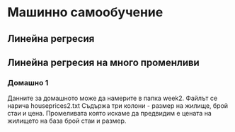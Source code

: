 # Машинно самообучение

## Линейна регресия

## Линейна регресия на много променливи

### Домашно 1
Данните за домашното може да намерите в папка week2. Файлът се нарича houseprices2.txt
Съдържа три колони - размер на жилище, брой стаи и цена. 
Промеливата която искаме да предвидим е цената на жилището на база брой стаи и размер.
